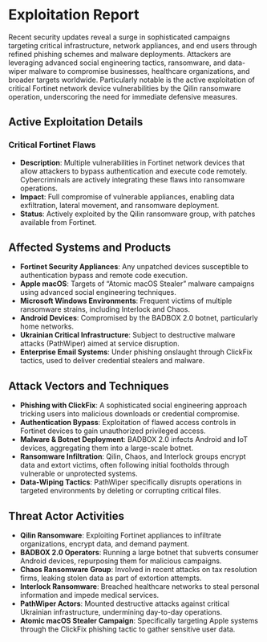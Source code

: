 # Exploitation Report

Recent security updates reveal a surge in sophisticated campaigns targeting critical infrastructure, network appliances, and end users through refined phishing schemes and malware deployments. Attackers are leveraging advanced social engineering tactics, ransomware, and data-wiper malware to compromise businesses, healthcare organizations, and broader targets worldwide. Particularly notable is the active exploitation of critical Fortinet network device vulnerabilities by the Qilin ransomware operation, underscoring the need for immediate defensive measures.

## Active Exploitation Details

### Critical Fortinet Flaws
- **Description**: Multiple vulnerabilities in Fortinet network devices that allow attackers to bypass authentication and execute code remotely. Cybercriminals are actively integrating these flaws into ransomware operations.  
- **Impact**: Full compromise of vulnerable appliances, enabling data exfiltration, lateral movement, and ransomware deployment.  
- **Status**: Actively exploited by the Qilin ransomware group, with patches available from Fortinet.  

## Affected Systems and Products
- **Fortinet Security Appliances**: Any unpatched devices susceptible to authentication bypass and remote code execution.  
- **Apple macOS**: Targets of “Atomic macOS Stealer” malware campaigns using advanced social engineering techniques.  
- **Microsoft Windows Environments**: Frequent victims of multiple ransomware strains, including Interlock and Chaos.  
- **Android Devices**: Compromised by the BADBOX 2.0 botnet, particularly home networks.  
- **Ukrainian Critical Infrastructure**: Subject to destructive malware attacks (PathWiper) aimed at service disruption.  
- **Enterprise Email Systems**: Under phishing onslaught through ClickFix tactics, used to deliver credential stealers and malware.  

## Attack Vectors and Techniques
- **Phishing with ClickFix**: A sophisticated social engineering approach tricking users into malicious downloads or credential compromise.  
- **Authentication Bypass**: Exploitation of flawed access controls in Fortinet devices to gain unauthorized privileged access.  
- **Malware & Botnet Deployment**: BADBOX 2.0 infects Android and IoT devices, aggregating them into a large-scale botnet.  
- **Ransomware Infiltration**: Qilin, Chaos, and Interlock groups encrypt data and extort victims, often following initial footholds through vulnerable or unprotected systems.  
- **Data-Wiping Tactics**: PathWiper specifically disrupts operations in targeted environments by deleting or corrupting critical files.  

## Threat Actor Activities
- **Qilin Ransomware**: Exploiting Fortinet appliances to infiltrate organizations, encrypt data, and demand payment.  
- **BADBOX 2.0 Operators**: Running a large botnet that subverts consumer Android devices, repurposing them for malicious campaigns.  
- **Chaos Ransomware Group**: Involved in recent attacks on tax resolution firms, leaking stolen data as part of extortion attempts.  
- **Interlock Ransomware**: Breached healthcare networks to steal personal information and impede medical services.  
- **PathWiper Actors**: Mounted destructive attacks against critical Ukrainian infrastructure, undermining day-to-day operations.  
- **Atomic macOS Stealer Campaign**: Specifically targeting Apple systems through the ClickFix phishing tactic to gather sensitive user data.  
